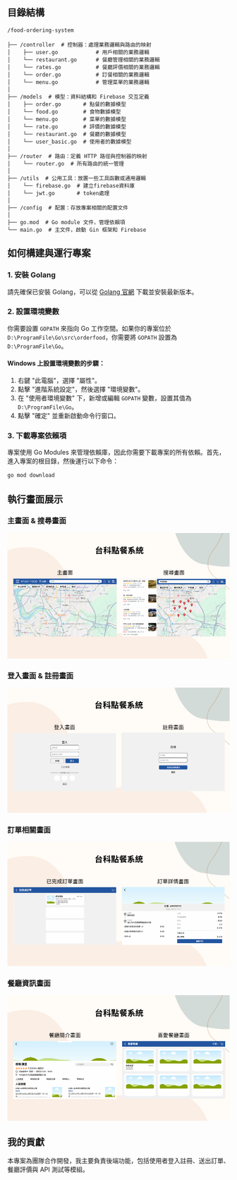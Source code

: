 ## 目錄結構
```
/food-ordering-system

├── /controller  # 控制器：處理業務邏輯與路由的映射  
│    ├── user.go            # 用戶相關的業務邏輯  
│    └── restaurant.go      # 餐廳管理相關的業務邏輯  
│    └── rates.go           # 餐廳評價相關的業務邏輯  
│    └── order.go           # 訂餐相關的業務邏輯  
│    └── menu.go            # 管理菜單的業務邏輯  
│  
├── /models  # 模型：資料結構和 Firebase 交互定義  
│    ├── order.go       # 點餐的數據模型  
│    └── food.go        # 食物數據模型  
│    └── menu.go        # 菜單的數據模型  
│    └── rate.go        # 評價的數據模型  
│    └── restaurant.go  # 餐廳的數據模型  
│    └── user_basic.go  # 使用者的數據模型  
│  
├── /router  # 路由：定義 HTTP 路徑與控制器的映射  
│    └── router.go  # 所有路由的統一管理  
│  
├── /utils  # 公用工具：放置一些工具函數或通用邏輯  
│    └── firebase.go  # 建立firebase資料庫
│    └── jwt.go       # token處理  
│  
├── /config  # 配置：存放專案相關的配置文件  
│  
├── go.mod  # Go module 文件，管理依賴項  
└── main.go  # 主文件，啟動 Gin 框架和 Firebase
```

## 如何構建與運行專案

### 1. 安裝 Golang

請先確保已安裝 Golang，可以從 [Golang 官網](https://golang.org/dl/) 下載並安裝最新版本。

### 2. 設置環境變數

你需要設置 `GOPATH` 來指向 Go 工作空間。如果你的專案位於 `D:\ProgramFile\Go\src\orderfood`，你需要將 `GOPATH` 設置為 `D:\ProgramFile\Go`。

#### Windows 上設置環境變數的步驟：

1. 右鍵 "此電腦"，選擇 "屬性"。
2. 點擊 "進階系統設定"，然後選擇 "環境變數"。
3. 在 "使用者環境變數" 下，新增或編輯 `GOPATH` 變數，設置其值為 `D:\ProgramFile\Go`。
4. 點擊 "確定" 並重新啟動命令行窗口。

### 3. 下載專案依賴項

專案使用 Go Modules 來管理依賴庫，因此你需要下載專案的所有依賴。首先，進入專案的根目錄，然後運行以下命令：

```bash
go mod download
```

## 執行畫面展示
### 主畫面 & 搜尋畫面
![主畫面](screenshots/01.png)

### 登入畫面 & 註冊畫面
![登入畫面](screenshots/02.png)

### 訂單相關畫面
![訂單相關畫面](screenshots/03.png)

### 餐廳資訊畫面
![餐廳資訊畫面](screenshots/04.png)

## 我的貢獻
本專案為團隊合作開發，我主要負責後端功能，包括使用者登入註冊、送出訂單、餐廳評價與 API 測試等模組。
